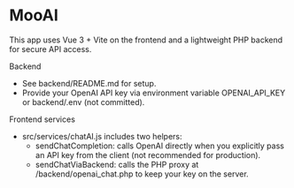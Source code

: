 # MooAI

This app uses Vue 3 + Vite on the frontend and a lightweight PHP backend for secure API access.

Backend
- See backend/README.md for setup.
- Provide your OpenAI API key via environment variable OPENAI_API_KEY or backend/.env (not committed).

Frontend services
- src/services/chatAI.js includes two helpers:
  - sendChatCompletion: calls OpenAI directly when you explicitly pass an API key from the client (not recommended for production).
  - sendChatViaBackend: calls the PHP proxy at /backend/openai_chat.php to keep your key on the server.

